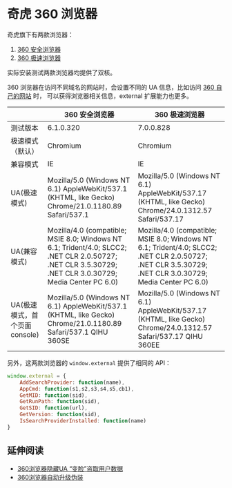 
# 奇虎 360 浏览器

奇虎旗下有两款浏览器：

1. [360 安全浏览器](http://se.360.cn/)
2. [360 极速浏览器](http://chrome.360.cn/)

实际安装测试两款浏览器均提供了双核。

360 浏览器在访问不同域名的网站时，会设置不同的 UA 信息，比如访问
[360 自己的网站](http://se.360.cn/wel/6.1s.html) 时，
可以获得浏览器相关信息，external 扩展能力也更多。

|                                | 360 安全浏览器                                                                                                                                          | 360 极速浏览器                                                                                                                                          |
|--------------------------------|---------------------------------------------------------------------------------------------------------------------------------------------------------|---------------------------------------------------------------------------------------------------------------------------------------------------------|
| 测试版本                       | 6.1.0.320                                                                                                                                               | 7.0.0.828                                                                                                                                               |
| 极速模式（默认）               | Chromium                                                                                                                                                | Chromium                                                                                                                                                |
| 兼容模式                       | IE                                                                                                                                                      | IE                                                                                                                                                      |
| UA(极速模式)                   | Mozilla/5.0 (Windows NT 6.1) AppleWebKit/537.1 (KHTML, like Gecko) Chrome/21.0.1180.89 Safari/537.1                                                     | Mozilla/5.0 (Windows NT 6.1) AppleWebKit/537.17 (KHTML, like Gecko) Chrome/24.0.1312.57 Safari/537.17                                                   |
| UA(兼容模式)                   | Mozilla/4.0 (compatible; MSIE 8.0; Windows NT 6.1; Trident/4.0; SLCC2; .NET CLR 2.0.50727; .NET CLR 3.5.30729; .NET CLR 3.0.30729; Media Center PC 6.0) | Mozilla/4.0 (compatible; MSIE 8.0; Windows NT 6.1; Trident/4.0; SLCC2; .NET CLR 2.0.50727; .NET CLR 3.5.30729; .NET CLR 3.0.30729; Media Center PC 6.0) |
| UA(极速模式，首个页面 console) | Mozilla/5.0 (Windows NT 6.1) AppleWebKit/537.1 (KHTML, like Gecko) Chrome/21.0.1180.89 Safari/537.1 QIHU 360SE                                          | Mozilla/5.0 (Windows NT 6.1) AppleWebKit/537.17 (KHTML, like Gecko) Chrome/24.0.1312.57 Safari/537.17 QIHU 360EE                                        |

另外，这两款浏览器的 `window.external` 提供了相同的 API：

```javascript
window.external = {
    AddSearchProvider: function(name),
    AppCmd: function(s1,s2,s3,s4,s5,cb1),
    GetMID: function(sid),
    GetRunPath: function(sid),
    GetSID: function(url),
    GetVersion: function(sid),
    IsSearchProviderInstalled: function(name)
}
```

## 延伸阅读

* [360浏览器隐藏UA “变脸”盗取用户数据](http://news.ctocio.com.cn/475/12416475.shtml)
* [360浏览器自动升级伪装](http://www.williamlong.info/archives/2390.html)
